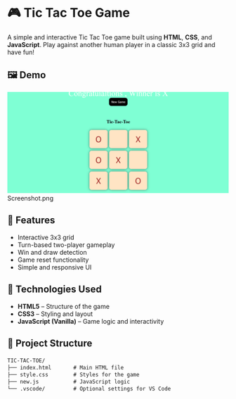 # 🎮 Tic Tac Toe Game

A simple and interactive Tic Tac Toe game built using **HTML**, **CSS**, and **JavaScript**. Play against another human player in a classic 3x3 grid and have fun!

## 🖼️ Demo

![Tic Tac Toe Screenshot](screenshot.png) <!-- Add a screenshot if available -->
Screenshot.png

## 🚀 Features

- Interactive 3x3 grid
- Turn-based two-player gameplay
- Win and draw detection
- Game reset functionality
- Simple and responsive UI

## 🔧 Technologies Used

- **HTML5** – Structure of the game
- **CSS3** – Styling and layout
- **JavaScript (Vanilla)** – Game logic and interactivity

## 📁 Project Structure

```plaintext
TIC-TAC-TOE/
├── index.html       # Main HTML file
├── style.css        # Styles for the game
├── new.js           # JavaScript logic
└── .vscode/         # Optional settings for VS Code
